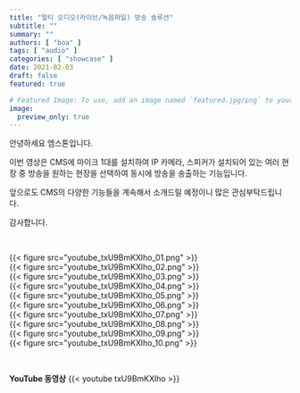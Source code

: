 ```yaml
---
title: "멀티 오디오(라이브/녹음파일) 방송 솔루션"
subtitle: ""
summary: ""
authors: [ "boa" ]
tags: [ "audio" ]
categories: [ "showcase" ]
date: 2021-02-03
draft: false
featured: true

# Featured Image: To use, add an image named `featured.jpg/png` to your page's folder.
image:
  preview_only: true
---
```


안녕하세요 엠스톤입니다.

이번 영상은 CMS에 마이크 1대를 설치하여 IP 카메라, 스피커가 설치되어 있는 여러 현장 중 방송을 원하는 현장을 선택하여 동시에 방송을 송출하는 기능입니다.

앞으로도 CMS의 다양한 기능들을 계속해서 소개드릴 예정이니 많은 관심부탁드립니다. 

감사합니다.

&nbsp;

<div class="container"><div class="row no-gutters">
<div class="col-sm-6">{{< figure src="youtube_txU9BmKXlho_01.png" >}}</div>
<div class="col-sm-6">{{< figure src="youtube_txU9BmKXlho_02.png" >}}</div>
<div class="col-sm-6">{{< figure src="youtube_txU9BmKXlho_03.png" >}}</div>
<div class="col-sm-6">{{< figure src="youtube_txU9BmKXlho_04.png" >}}</div>
<div class="col-sm-6">{{< figure src="youtube_txU9BmKXlho_05.png" >}}</div>
<div class="col-sm-6">{{< figure src="youtube_txU9BmKXlho_06.png" >}}</div>
<div class="col-sm-6">{{< figure src="youtube_txU9BmKXlho_07.png" >}}</div>
<div class="col-sm-6">{{< figure src="youtube_txU9BmKXlho_08.png" >}}</div>
<div class="col-sm-6">{{< figure src="youtube_txU9BmKXlho_09.png" >}}</div>
<div class="col-sm-6">{{< figure src="youtube_txU9BmKXlho_10.png" >}}</div>
</div></div>

&nbsp;

**YouTube 동영상**
{{< youtube txU9BmKXlho >}}
